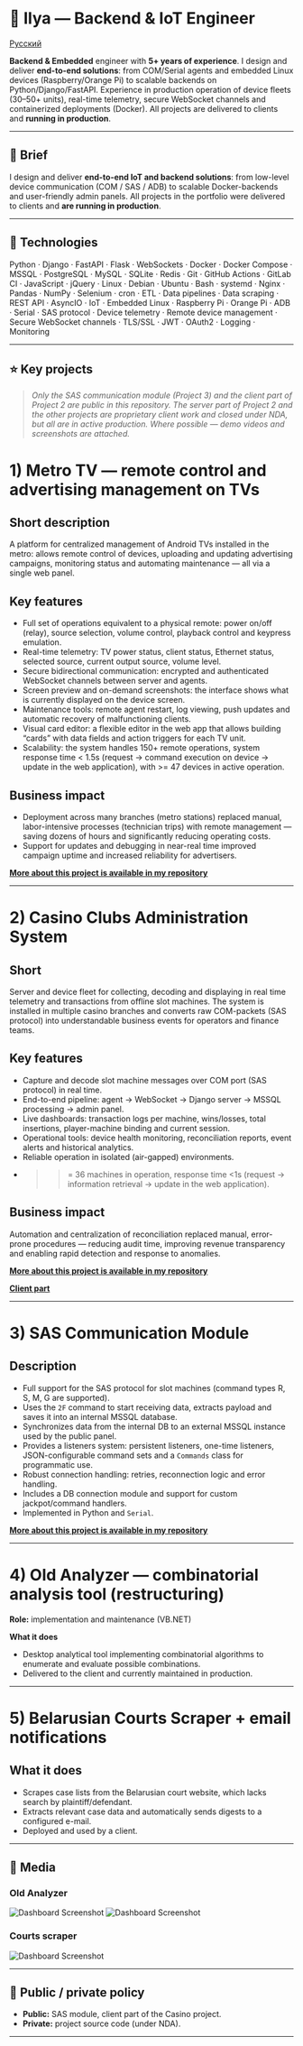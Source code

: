 # 👋 Ilya — Backend & IoT Engineer

[Русский](./README.md)

**Backend & Embedded** engineer with **5+ years of experience**.
I design and deliver **end-to-end solutions**: from COM/Serial agents and embedded Linux devices (Raspberry/Orange Pi) to scalable backends on Python/Django/FastAPI.
Experience in production operation of device fleets (30–50+ units), real-time telemetry, secure WebSocket channels and containerized deployments (Docker). All projects are delivered to clients and **running in production**.

---

## 🔭 Brief

I design and deliver **end-to-end IoT and backend solutions**: from low-level device communication (COM / SAS / ADB) to scalable Docker-backends and user-friendly admin panels. All projects in the portfolio were delivered to clients and **are running in production**.

---

## 🎯 Technologies

Python · Django · FastAPI · Flask · WebSockets · Docker · Docker Compose · MSSQL · PostgreSQL · MySQL · SQLite · Redis · Git · GitHub Actions · GitLab CI · JavaScript · jQuery · Linux · Debian · Ubuntu · Bash · systemd · Nginx · Pandas · NumPy · Selenium · cron · ETL · Data pipelines · Data scraping · REST API · AsyncIO · IoT · Embedded Linux · Raspberry Pi · Orange Pi · ADB · Serial · SAS protocol · Device telemetry · Remote device management · Secure WebSocket channels · TLS/SSL · JWT · OAuth2 · Logging · Monitoring

---

## ⭐ Key projects

> *Only the SAS communication module (Project 3) and the client part of Project 2 are public in this repository. The server part of Project 2 and the other projects are proprietary client work and closed under NDA, but all are in active production. Where possible — demo videos and screenshots are attached.*

# 1) Metro TV — remote control and advertising management on TVs

## Short description

A platform for centralized management of Android TVs installed in the metro: allows remote control of devices, uploading and updating advertising campaigns, monitoring status and automating maintenance — all via a single web panel.

## Key features

* Full set of operations equivalent to a physical remote: power on/off (relay), source selection, volume control, playback control and keypress emulation.
* Real-time telemetry: TV power status, client status, Ethernet status, selected source, current output source, volume level.
* Secure bidirectional communication: encrypted and authenticated WebSocket channels between server and agents.
* Screen preview and on-demand screenshots: the interface shows what is currently displayed on the device screen.
* Maintenance tools: remote agent restart, log viewing, push updates and automatic recovery of malfunctioning clients.
* Visual card editor: a flexible editor in the web app that allows building “cards” with data fields and action triggers for each TV unit.
* Scalability: the system handles 150+ remote operations, system response time < 1.5s (request -> command execution on device -> update in the web application), with >= 47 devices in active operation.

## Business impact

* Deployment across many branches (metro stations) replaced manual, labor-intensive processes (technician trips) with remote management — saving dozens of hours and significantly reducing operating costs.
* Support for updates and debugging in near-real time improved campaign uptime and increased reliability for advertisers.

**[More about this project is available in my repository](https://github.com/mdedz/Metro-TV)**

---

# 2) Casino Clubs Administration System

## Short

Server and device fleet for collecting, decoding and displaying in real time telemetry and transactions from offline slot machines. The system is installed in multiple casino branches and converts raw COM-packets (SAS protocol) into understandable business events for operators and finance teams.

## Key features

* Capture and decode slot machine messages over COM port (SAS protocol) in real time.
* End-to-end pipeline: agent → WebSocket → Django server → MSSQL processing → admin panel.
* Live dashboards: transaction logs per machine, wins/losses, total insertions, player-machine binding and current session.
* Operational tools: device health monitoring, reconciliation reports, event alerts and historical analytics.
* Reliable operation in isolated (air-gapped) environments.
* > >= 36 machines in operation, response time <1s (request -> information retrieval -> update in the web application).

## Business impact

Automation and centralization of reconciliation replaced manual, error-prone procedures — reducing audit time, improving revenue transparency and enabling rapid detection and response to anomalies.

**[More about this project is available in my repository](https://github.com/mdedz/Casino-Administration)**

**[Client part](https://github.com/mdedz/SASCollectorService)**

---

# 3) SAS Communication Module

## Description

* Full support for the SAS protocol for slot machines (command types R, S, M, G are supported).
* Uses the `2F` command to start receiving data, extracts payload and saves it into an internal MSSQL database.
* Synchronizes data from the internal DB to an external MSSQL instance used by the public panel.
* Provides a listeners system: persistent listeners, one-time listeners, JSON-configurable command sets and a `Commands` class for programmatic use.
* Robust connection handling: retries, reconnection logic and error handling.
* Includes a DB connection module and support for custom jackpot/command handlers.
* Implemented in Python and `Serial`.

**[More about this project is available in my repository](https://github.com/mdedz/sas_comm_py)**

---

# 4) Old Analyzer — combinatorial analysis tool (restructuring)

**Role:** implementation and maintenance (VB.NET)

**What it does**

* Desktop analytical tool implementing combinatorial algorithms to enumerate and evaluate possible combinations.
* Delivered to the client and currently maintained in production.

---

# 5) Belarusian Courts Scraper + email notifications

## What it does

* Scrapes case lists from the Belarusian court website, which lacks search by plaintiff/defendant.
* Extracts relevant case data and automatically sends digests to a configured e-mail.
* Deployed and used by a client.

---

## 📸 Media

### Old Analyzer

![Dashboard Screenshot](./blackjack/Screenshot_1.jpg)
![Dashboard Screenshot](./blackjack/Screenshot_7.jpg)

### Courts scraper

![Dashboard Screenshot](./court/Screenshot.webp)

---

## 🔐 Public / private policy

* **Public:** SAS module, client part of the Casino project.
* **Private:** project source code (under NDA).

---
